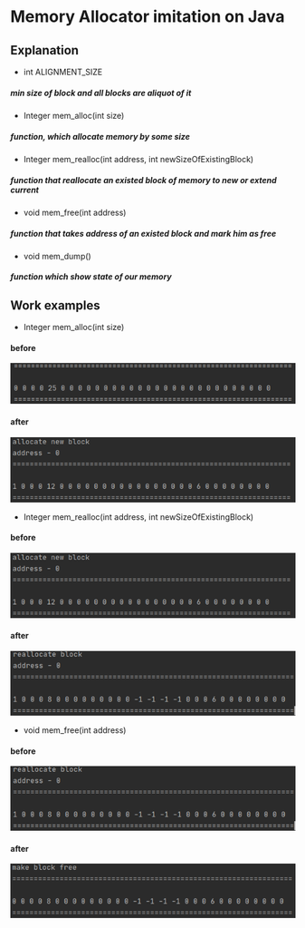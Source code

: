 # Memory Allocator imitation on Java
## Explanation
* int ALIGNMENT_SIZE
##### min size of block and all blocks are aliquot of it
* Integer mem_alloc(int size)
##### function, which allocate memory by some size
* Integer mem_realloc(int address, int newSizeOfExistingBlock)
##### function that reallocate an existed block of memory to new or extend current
* void mem_free(int address)
##### function that takes address of an existed block and mark him as free
* void mem_dump()
##### function which show state of our memory
## Work examples
* Integer mem_alloc(int size)
#### before
![1](images/1.png)
#### after
![2](images/2.png)
* Integer mem_realloc(int address, int newSizeOfExistingBlock)
#### before
![3](images/2.png)
#### after
![4](images/3.png)
* void mem_free(int address)
#### before
![5](images/3.png)
#### after
![6](images/4.png)
